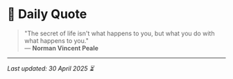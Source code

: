 # 📜 Daily Quote

> "The secret of life isn't what happens to you, but what you do with what happens to you."  
> — **Norman Vincent Peale**

---

_Last updated: 30 April 2025 ⏳_
